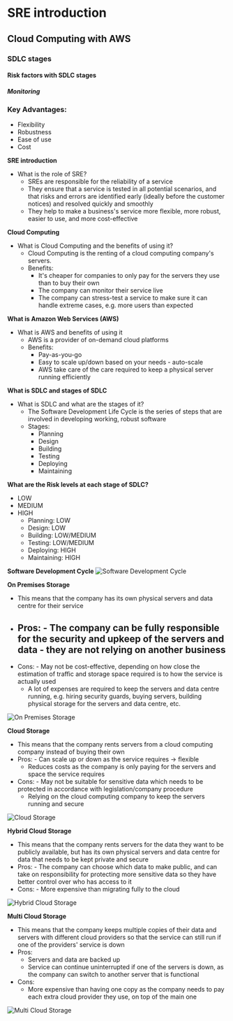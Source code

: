 # SRE introduction
## Cloud Computing with AWS
### SDLC stages
#### Risk factors with SDLC stages
##### Monitoring

### Key Advantages:
- Flexibility
- Robustness
- Ease of use
- Cost


**SRE introduction**
- What is the role of SRE?
	- SREs are responsible for the reliability of a service
	- They ensure that a service is tested in all potential scenarios, and that risks and errors are identified early (ideally before the customer notices) and resolved quickly and smoothly
	- They help to make a business's service more flexible, more robust, easier to use, and more cost-effective


**Cloud Computing**
- What is Cloud Computing and the benefits of using it?
	- Cloud Computing is the renting of a cloud computing company's servers.
	- Benefits:
		- It's cheaper for companies to only pay for the servers they use than to buy their own
		- The company can monitor their service live
		- The company can stress-test a service to make sure it can handle extreme cases, e.g. more users than expected


**What is Amazon Web Services (AWS)**
- What is AWS and benefits of using it
	- AWS is a provider of on-demand cloud platforms
	- Benefits:
		- Pay-as-you-go
		- Easy to scale up/down based on your needs - auto-scale
		- AWS take care of the care required to keep a physical server running efficiently


**What is SDLC and stages of SDLC**
- What is SDLC and what are the stages of it?
	- The Software Development Life Cycle is the series of steps that are involved in developing working, robust software
	- Stages:
		- Planning
		- Design
		- Building
		- Testing
		- Deploying
		- Maintaining


**What are the Risk levels at each stage of SDLC?**
- LOW
- MEDIUM
- HIGH
	- Planning: LOW
	- Design: LOW
	- Building: LOW/MEDIUM
	- Testing: LOW/MEDIUM
	- Deploying: HIGH
	- Maintaining: HIGH


**Software Development Cycle**
![Software Development Cycle](software_development_cycle.png)


**On Premises Storage**
- This means that the company has its own physical servers and data centre for their service
- Pros:
        - The company can be fully responsible for the security and upkeep of the servers and data - they are not relying on another business
	- 
- Cons:
        - May not be cost-effective, depending on how close the estimation of traffic and storage space required is to how the service is actually used
	- A lot of expenses are required to keep the servers and data centre running, e.g. hiring security guards, buying servers, building physical storage for the servers and data centre, etc.


![On Premises Storage](on_premises_storage.jpg)


**Cloud Storage**
- This means that the company rents servers from a cloud computing company instead of buying their own
- Pros:
        - Can scale up or down as the service requires -> flexible
	- Reduces costs as the company is only paying for the servers and space the service requires
- Cons:
        - May not be suitable for sensitive data which needs to be protected in accordance with legislation/company procedure
	- Relying on the cloud computing company to keep the servers running and secure

![Cloud Storage](cloud_storage.gif)


**Hybrid Cloud Storage**
- This means that the company rents servers for the data they want to be publicly available, but has its own physical servers and data centre for data that needs to be kept private and secure
- Pros:
        - The company can choose which data to make public, and can take on responsibility for protecting more sensitive data so they have better control over who has access to it
- Cons:
        - More expensive than migrating fully to the cloud

![Hybrid Cloud Storage](hybrid_cloud_storage.jpg)


**Multi Cloud Storage**
- This means that the company keeps multiple copies of their data and servers with different cloud providers so that the service can still run if one of the providers' service is down
- Pros:
	- Servers and data are backed up
	- Service can continue uninterrupted if one of the servers is down, as the company can switch to another server that is functional
- Cons:
	- More expensive than having one copy as the company needs to pay each extra cloud provider they use, on top of the main one

![Multi Cloud Storage](multi_cloud_storage.png)
